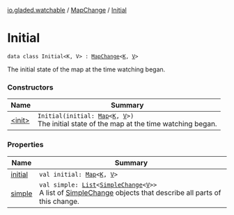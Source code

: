[io.gladed.watchable](../../index.md) / [MapChange](../index.md) / [Initial](./index.md)

# Initial

`data class Initial<K, V> : `[`MapChange`](../index.md)`<`[`K`](index.md#K)`, `[`V`](index.md#V)`>`

The initial state of the map at the time watching began.

### Constructors

| Name | Summary |
|---|---|
| [&lt;init&gt;](-init-.md) | `Initial(initial: `[`Map`](https://kotlinlang.org/api/latest/jvm/stdlib/kotlin.collections/-map/index.html)`<`[`K`](index.md#K)`, `[`V`](index.md#V)`>)`<br>The initial state of the map at the time watching began. |

### Properties

| Name | Summary |
|---|---|
| [initial](initial.md) | `val initial: `[`Map`](https://kotlinlang.org/api/latest/jvm/stdlib/kotlin.collections/-map/index.html)`<`[`K`](index.md#K)`, `[`V`](index.md#V)`>` |
| [simple](simple.md) | `val simple: `[`List`](https://kotlinlang.org/api/latest/jvm/stdlib/kotlin.collections/-list/index.html)`<`[`SimpleChange`](../../-simple-change/index.md)`<`[`V`](index.md#V)`>>`<br>A list of [SimpleChange](../../-simple-change/index.md) objects that describe all parts of this change. |
